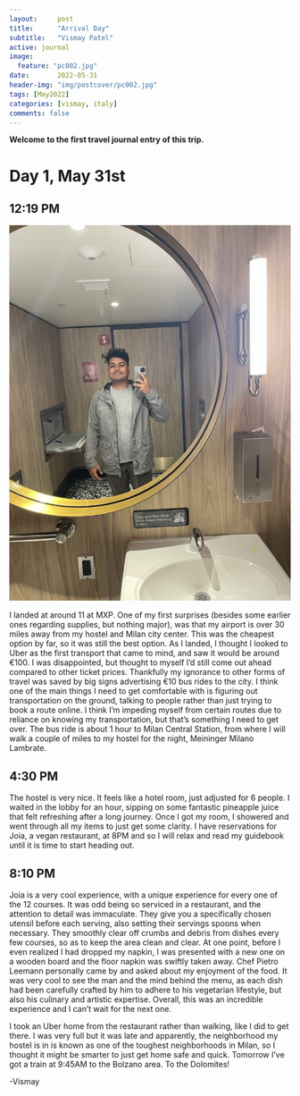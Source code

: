 ```yaml
---
layout:     post
title:      "Arrival Day"
subtitle:   "Vismay Patel"
active: journal
image:
  feature: "pc002.jpg"
date:       2022-05-31
header-img: "img/postcover/pc002.jpg"
tags: [May2022]
categories: [vismay, italy]
comments: false
---
```


**Welcome to the first travel journal entry of this trip.**

# Day 1, May 31st

## 12:19 PM

![Before the plane picture](../gallery/archive/2022-May-Milan/photo1653953989.jpeg "Before the plane")

I landed at around 11 at MXP. One of my first surprises (besides some earlier ones regarding supplies, but nothing major), was that my airport is over 30 miles away from my hostel and Milan city center. This was the cheapest option by far, so it was still the best option. As I landed, I thought I looked to Uber as the first transport that came to mind, and saw it would be around €100. I was disappointed, but thought to myself I’d still come out ahead compared to other ticket prices. Thankfully my ignorance to other forms of travel was saved by big signs advertising €10 bus rides to the city. I think one of the main things I need to get comfortable with is figuring out transportation on the ground, talking to people rather than just trying to book a route online. I think I’m impeding myself from certain routes due to reliance on knowing my transportation, but that’s something I need to get over. The bus ride is about 1 hour to Milan Central Station, from where I will walk a couple of miles to my hostel for the night, Meininger Milano Lambrate. 

## 4:30 PM

The hostel is very nice. It feels like a hotel room, just adjusted for 6 people. I waited in the lobby for an hour, sipping on some fantastic pineapple juice that felt refreshing after a long journey. Once I got my room, I showered and went through all my items to just get some clarity. I have reservations for Joia, a vegan restaurant, at 8PM and so I will relax and read my guidebook until it is time to start heading out. 

## 8:10 PM

Joia is a very cool experience, with a unique experience for every one of the 12 courses. It was odd being so serviced in a restaurant, and the attention to detail was immaculate. They give you a specifically chosen utensil before each serving, also setting their servings spoons when necessary. They smoothly clear off crumbs and debris from dishes every few courses, so as to keep the area clean and clear. At one point, before I even realized I had dropped my napkin, I was presented with a new one on a wooden board and the floor napkin was swiftly taken away. Chef Pietro Leemann personally came by and asked about my enjoyment of the food. It was very cool to see the man and the mind behind the menu, as each dish had been carefully crafted by him to adhere to his vegetarian lifestyle, but also his culinary and artistic expertise. Overall, this was an incredible experience and I can’t wait for the next one. 

I took an Uber home from the restaurant rather than walking, like I did to get there. I was very full but it was late and apparently, the neighborhood my hostel is in is known as one of the toughest neighborhoods in Milan, so I thought it might be smarter to just get home safe and quick. Tomorrow I’ve got a train at 9:45AM to the Bolzano area. 
To the Dolomites!

-Vismay 